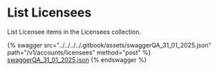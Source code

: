 # List Licensees

List Licensee items in the Licensees collection.

{% swagger src="../../../../.gitbook/assets/swaggerQA_31_01_2025.json" path="/v1/accounts/licensees" method="post" %}
[swaggerQA_31_01_2025.json](../../../../.gitbook/assets/swaggerQA_31_01_2025.json)
{% endswagger %}
